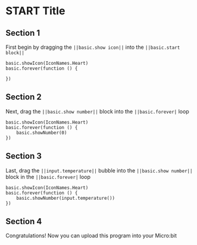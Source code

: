# START Title

## Section 1
First begin by dragging the ``||basic.show icon||`` into the ``||basic.start block||``

```blocks
basic.showIcon(IconNames.Heart)
basic.forever(function () {
	
})
```


## Section 2
Next, drag the ``||basic.show number||`` block into the ``||basic.forever|`` loop
```blocks
basic.showIcon(IconNames.Heart)
basic.forever(function () {
    basic.showNumber(0)
})
```


## Section 3
Last, drag the ``||input.temperature||`` bubble into the ``||basic.show number||`` block in the ``||basic.forever|`` loop
```blocks
basic.showIcon(IconNames.Heart)
basic.forever(function () {
    basic.showNumber(input.temperature())
})
```

## Section 4
Congratulations!  Now you can upload this program into your Micro:bit
